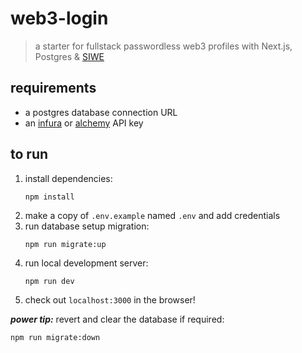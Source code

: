 # web3-login

> a starter for fullstack passwordless web3 profiles with Next.js, Postgres & [SIWE](https://eips.ethereum.org/EIPS/eip-4361)

## requirements

- a postgres database connection URL
- an [infura](https://infura.io) or [alchemy](https://www.alchemy.com) API key

## to run

1. install dependencies:
   ```
   npm install
   ```
1. make a copy of `.env.example` named `.env` and add credentials
1. run database setup migration:
   ```
   npm run migrate:up
   ```
1. run local development server:
   ```
   npm run dev
   ```
1. check out `localhost:3000` in the browser!

**_power tip:_** revert and clear the database if required:
```
npm run migrate:down
```
